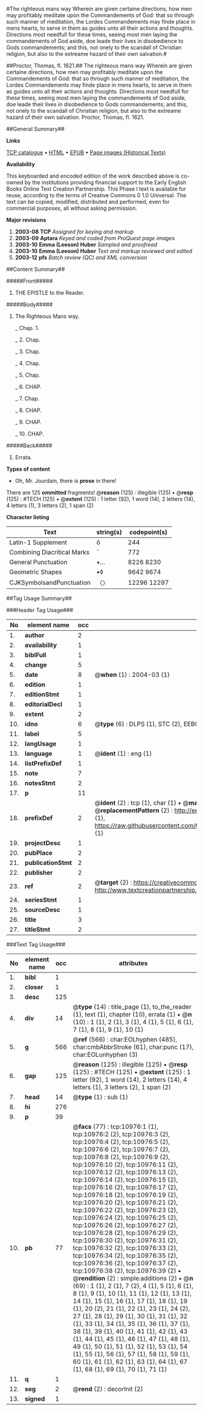 #The righteous mans way Wherein are given certaine directions, how men may profitably meditate upon the Commandements of God: that so through such manner of meditation, the Lordes Commandements may finde place in mens hearts, to serve in them as guides unto all their actions and thoughts. Directions most needfull for these times, seeing most men laying the commandements of God aside, doe leade their lives in disobedience to Gods commandements; and this, not onely to the scandall of Christian religion, but also to the extreame hazard of their own salvation.#

##Proctor, Thomas, fl. 1621.##
The righteous mans way Wherein are given certaine directions, how men may profitably meditate upon the Commandements of God: that so through such manner of meditation, the Lordes Commandements may finde place in mens hearts, to serve in them as guides unto all their actions and thoughts. Directions most needfull for these times, seeing most men laying the commandements of God aside, doe leade their lives in disobedience to Gods commandements; and this, not onely to the scandall of Christian religion, but also to the extreame hazard of their own salvation.
Proctor, Thomas, fl. 1621.

##General Summary##

**Links**

[TCP catalogue](http://www.ota.ox.ac.uk/tcp/)  • 
[HTML](http://tei.it.ox.ac.uk/tcp/Texts-HTML/free/A10/A10152.html)  • 
[EPUB](http://tei.it.ox.ac.uk/tcp/Texts-EPUB/free/A10/A10152.epub) • 
[Page images (Historical Texts)](https://data.historicaltexts.jisc.ac.uk/view?pubId=eebo-99846039e&pageId=eebo-99846039e-10976-1)

**Availability**

This keyboarded and encoded edition of the
	       work described above is co-owned by the institutions
	       providing financial support to the Early English Books
	       Online Text Creation Partnership. This Phase I text is
	       available for reuse, according to the terms of Creative
	       Commons 0 1.0 Universal. The text can be copied,
	       modified, distributed and performed, even for
	       commercial purposes, all without asking permission.

**Major revisions**

1. __2003-08__ __TCP__ *Assigned for keying and markup*
1. __2003-09__ __Aptara__ *Keyed and coded from ProQuest page images*
1. __2003-10__ __Emma (Leeson) Huber__ *Sampled and proofread*
1. __2003-10__ __Emma (Leeson) Huber__ *Text and markup reviewed and edited*
1. __2003-12__ __pfs__ *Batch review (QC) and XML conversion*

##Content Summary##

#####Front#####

1. THE EPISTLE
to the Reader.

#####Body#####

1. The Righteous Mans way.

    _ Chap. 1.

    _ 2. Chap.

    _ 3. Chap.

    _ 4. Chap.

    _ 5. Chap.

    _ 6. CHAP.

    _ 7. Chap.

    _ 8. CHAP.

    _ 9. CHAP.

    _ 10. CHAP.

#####Back#####

1. Errata.

**Types of content**

  * Oh, Mr. Jourdain, there is **prose** in there!

There are 125 **ommitted** fragments! 
 @__reason__ (125) : illegible (125)  •  @__resp__ (125) : #TECH (125)  •  @__extent__ (125) : 1 letter (92), 1 word (14), 2 letters (14), 4 letters (1), 3 letters (2), 1 span (2)

**Character listing**


|Text|string(s)|codepoint(s)|
|---|---|---|
|Latin-1 Supplement|ô|244|
|Combining             Diacritical Marks|̄|772|
|General Punctuation|•…|8226 8230|
|Geometric Shapes|▪◊|9642 9674|
|CJKSymbolsandPunctuation|〈〉|12296 12297|

##Tag Usage Summary##

###Header Tag Usage###

|No|element name|occ|attributes|
|---|---|---|---|
|1.|__author__|2||
|2.|__availability__|1||
|3.|__biblFull__|1||
|4.|__change__|5||
|5.|__date__|8| @__when__ (1) : 2004-03 (1)|
|6.|__edition__|1||
|7.|__editionStmt__|1||
|8.|__editorialDecl__|1||
|9.|__extent__|2||
|10.|__idno__|6| @__type__ (6) : DLPS (1), STC (2), EEBO-CITATION (1), PROQUEST (1), VID (1)|
|11.|__label__|5||
|12.|__langUsage__|1||
|13.|__language__|1| @__ident__ (1) : eng (1)|
|14.|__listPrefixDef__|1||
|15.|__note__|7||
|16.|__notesStmt__|2||
|17.|__p__|11||
|18.|__prefixDef__|2| @__ident__ (2) : tcp (1), char (1)  •  @__matchPattern__ (2) : ([0-9\-]+):([0-9IVX]+) (1), (.+) (1)  •  @__replacementPattern__ (2) : http://eebo.chadwyck.com/downloadtiff?vid=$1&page=$2 (1), https://raw.githubusercontent.com/textcreationpartnership/Texts/master/tcpchars.xml#$1 (1)|
|19.|__projectDesc__|1||
|20.|__pubPlace__|2||
|21.|__publicationStmt__|2||
|22.|__publisher__|2||
|23.|__ref__|2| @__target__ (2) : https://creativecommons.org/publicdomain/zero/1.0/ (1), http://www.textcreationpartnership.org/docs/. (1)|
|24.|__seriesStmt__|1||
|25.|__sourceDesc__|1||
|26.|__title__|3||
|27.|__titleStmt__|2||


###Text Tag Usage###

|No|element name|occ|attributes|
|---|---|---|---|
|1.|__bibl__|1||
|2.|__closer__|1||
|3.|__desc__|125||
|4.|__div__|14| @__type__ (14) : title_page (1), to_the_reader (1), text (1), chapter (10), errata (1)  •  @__n__ (10) : 1 (1), 2 (1), 3 (1), 4 (1), 5 (1), 6 (1), 7 (1), 8 (1), 9 (1), 10 (1)|
|5.|__g__|566| @__ref__ (566) : char:EOLhyphen (485), char:cmbAbbrStroke (61), char:punc (17), char:EOLunhyphen (3)|
|6.|__gap__|125| @__reason__ (125) : illegible (125)  •  @__resp__ (125) : #TECH (125)  •  @__extent__ (125) : 1 letter (92), 1 word (14), 2 letters (14), 4 letters (1), 3 letters (2), 1 span (2)|
|7.|__head__|14| @__type__ (1) : sub (1)|
|8.|__hi__|276||
|9.|__p__|39||
|10.|__pb__|77| @__facs__ (77) : tcp:10976:1 (1), tcp:10976:2 (2), tcp:10976:3 (2), tcp:10976:4 (2), tcp:10976:5 (2), tcp:10976:6 (2), tcp:10976:7 (2), tcp:10976:8 (2), tcp:10976:9 (2), tcp:10976:10 (2), tcp:10976:11 (2), tcp:10976:12 (2), tcp:10976:13 (2), tcp:10976:14 (2), tcp:10976:15 (2), tcp:10976:16 (2), tcp:10976:17 (2), tcp:10976:18 (2), tcp:10976:19 (2), tcp:10976:20 (2), tcp:10976:21 (2), tcp:10976:22 (2), tcp:10976:23 (2), tcp:10976:24 (2), tcp:10976:25 (2), tcp:10976:26 (2), tcp:10976:27 (2), tcp:10976:28 (2), tcp:10976:29 (2), tcp:10976:30 (2), tcp:10976:31 (2), tcp:10976:32 (2), tcp:10976:33 (2), tcp:10976:34 (2), tcp:10976:35 (2), tcp:10976:36 (2), tcp:10976:37 (2), tcp:10976:38 (2), tcp:10976:39 (2)  •  @__rendition__ (2) : simple:additions (2)  •  @__n__ (69) : 1 (1), 2 (1), 7 (2), 4 (1), 5 (1), 6 (1), 8 (1), 9 (1), 10 (1), 11 (1), 12 (1), 13 (1), 14 (1), 15 (1), 16 (1), 17 (1), 18 (1), 19 (1), 20 (2), 21 (1), 22 (1), 23 (1), 24 (2), 27 (1), 28 (1), 29 (1), 30 (1), 31 (1), 32 (1), 33 (1), 34 (1), 35 (1), 36 (1), 37 (1), 38 (1), 39 (1), 40 (1), 41 (1), 42 (1), 43 (1), 44 (1), 45 (1), 46 (1), 47 (1), 48 (1), 49 (1), 50 (1), 51 (1), 52 (1), 53 (1), 54 (1), 55 (1), 56 (1), 57 (1), 58 (1), 59 (1), 60 (1), 61 (1), 62 (1), 63 (1), 64 (1), 67 (1), 68 (1), 69 (1), 70 (1), 71 (1)|
|11.|__q__|1||
|12.|__seg__|2| @__rend__ (2) : decorInit (2)|
|13.|__signed__|1||
